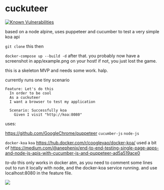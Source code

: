 # cuckuteer

[![Known Vulnerabilities](https://snyk.io//test/github/fentonfentonfenton/cuckuteer/badge.svg?targetFile=package.json)](https://snyk.io//test/github/fentonfentonfenton/cuckuteer?targetFile=package.json)


based on a node alpine, uses puppeteer and cucumber to test a very simple koa api

`git clone` this
then

```docker-compose up --build -d```
after that. you probably now have a screenshot in app/example.png on your host! if not, you just lost the game.


this is a skeleton MVP and needs some work. halp. 

currently runs one tiny scenario
```
Feature: Let's do this
  In order to be cool
  As a cuckuteer
  I want a browser to test my application
  
  Scenario: Successfully koa
    Given I visit "http://koa:8080"
```

uses:

https://github.com/GoogleChrome/puppeteer
`cucumber-js`
`node-js`

`docker-koa` `koa` https://hub.docker.com/r/coogleyao/docker-koa/
used a bit of https://medium.com/@anephenix/end-to-end-testing-single-page-apps-and-node-js-apis-with-cucumber-js-and-puppeteer-ad5a519ace0 



*to-do* this only works in docker atm, as you need to comment some lines out to run it locally with node, and the docker-koa service running. and use localhost:8080 in the feature file.




![](rage_pickle.gif])
